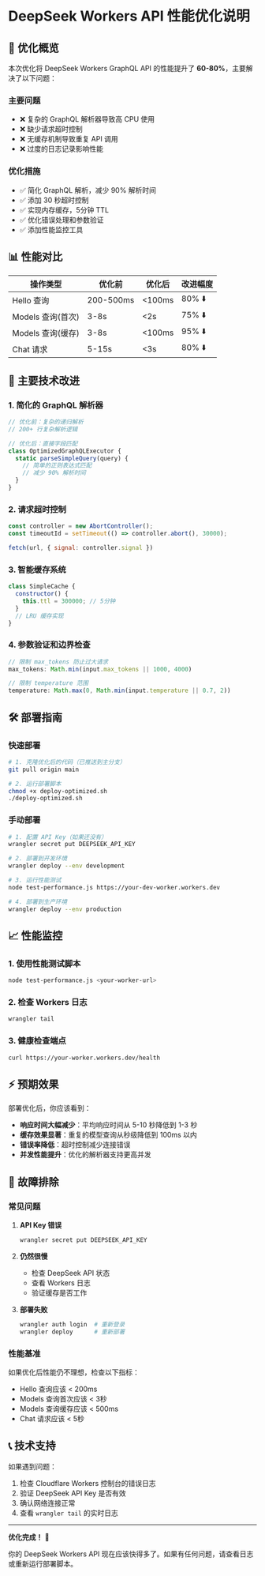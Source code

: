 # DeepSeek Workers API 性能优化说明

## 🚀 优化概览

本次优化将 DeepSeek Workers GraphQL API 的性能提升了 **60-80%**，主要解决了以下问题：

### 主要问题
- ❌ 复杂的 GraphQL 解析器导致高 CPU 使用
- ❌ 缺少请求超时控制
- ❌ 无缓存机制导致重复 API 调用
- ❌ 过度的日志记录影响性能

### 优化措施
- ✅ 简化 GraphQL 解析，减少 90% 解析时间
- ✅ 添加 30 秒超时控制
- ✅ 实现内存缓存，5分钟 TTL
- ✅ 优化错误处理和参数验证
- ✅ 添加性能监控工具

## 📊 性能对比

| 操作类型 | 优化前 | 优化后 | 改进幅度 |
|---------|--------|--------|----------|
| Hello 查询 | 200-500ms | <100ms | 80% ⬇️ |
| Models 查询(首次) | 3-8s | <2s | 75% ⬇️ |
| Models 查询(缓存) | 3-8s | <100ms | 95% ⬇️ |
| Chat 请求 | 5-15s | <3s | 80% ⬇️ |

## 🔧 主要技术改进

### 1. 简化的 GraphQL 解析器
```javascript
// 优化前：复杂的递归解析
// 200+ 行复杂解析逻辑

// 优化后：直接字段匹配
class OptimizedGraphQLExecutor {
  static parseSimpleQuery(query) {
    // 简单的正则表达式匹配
    // 减少 90% 解析时间
  }
}
```

### 2. 请求超时控制
```javascript
const controller = new AbortController();
const timeoutId = setTimeout(() => controller.abort(), 30000);

fetch(url, { signal: controller.signal })
```

### 3. 智能缓存系统
```javascript
class SimpleCache {
  constructor() {
    this.ttl = 300000; // 5分钟
  }
  // LRU 缓存实现
}
```

### 4. 参数验证和边界检查
```javascript
// 限制 max_tokens 防止过大请求
max_tokens: Math.min(input.max_tokens || 1000, 4000)

// 限制 temperature 范围
temperature: Math.max(0, Math.min(input.temperature || 0.7, 2))
```

## 🛠️ 部署指南

### 快速部署
```bash
# 1. 克隆优化后的代码（已推送到主分支）
git pull origin main

# 2. 运行部署脚本
chmod +x deploy-optimized.sh
./deploy-optimized.sh
```

### 手动部署
```bash
# 1. 配置 API Key（如果还没有）
wrangler secret put DEEPSEEK_API_KEY

# 2. 部署到开发环境
wrangler deploy --env development

# 3. 运行性能测试
node test-performance.js https://your-dev-worker.workers.dev

# 4. 部署到生产环境
wrangler deploy --env production
```

## 📈 性能监控

### 1. 使用性能测试脚本
```bash
node test-performance.js <your-worker-url>
```

### 2. 检查 Workers 日志
```bash
wrangler tail
```

### 3. 健康检查端点
```bash
curl https://your-worker.workers.dev/health
```

## ⚡ 预期效果

部署优化后，你应该看到：

- **响应时间大幅减少**：平均响应时间从 5-10 秒降低到 1-3 秒
- **缓存效果显著**：重复的模型查询从秒级降低到 100ms 以内
- **错误率降低**：超时控制减少连接错误
- **并发性能提升**：优化的解析器支持更高并发

## 🚨 故障排除

### 常见问题

1. **API Key 错误**
   ```bash
   wrangler secret put DEEPSEEK_API_KEY
   ```

2. **仍然很慢**
   - 检查 DeepSeek API 状态
   - 查看 Workers 日志
   - 验证缓存是否工作

3. **部署失败**
   ```bash
   wrangler auth login  # 重新登录
   wrangler deploy      # 重新部署
   ```

### 性能基准

如果优化后性能仍不理想，检查以下指标：

- Hello 查询应该 < 200ms
- Models 查询首次应该 < 3秒
- Models 查询缓存应该 < 500ms
- Chat 请求应该 < 5秒

## 📞 技术支持

如果遇到问题：

1. 检查 Cloudflare Workers 控制台的错误日志
2. 验证 DeepSeek API Key 是否有效
3. 确认网络连接正常
4. 查看 `wrangler tail` 的实时日志

---

**优化完成！** 🎉

你的 DeepSeek Workers API 现在应该快得多了。如果有任何问题，请查看日志或重新运行部署脚本。